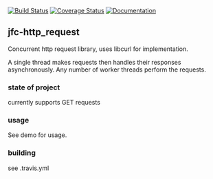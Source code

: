[![Build Status](https://travis-ci.org/jfcameron/jfc-http_request.svg?branch=master)](https://travis-ci.org/jfcameron/jfc-http_request) [![Coverage Status](https://coveralls.io/repos/github/jfcameron/jfc-http_request/badge.svg?branch=master)](https://coveralls.io/github/jfcameron/jfc-http_request?branch=master) [![Documentation](https://img.shields.io/badge/documentation-doxygen-blue.svg)](https://jfcameron.github.io/jfc-http_request/)

## jfc-http_request

Concurrent http request library, uses libcurl for implementation.

A single thread makes requests then handles their responses asynchronously. Any number of worker threads perform the requests. 

### state of project

currently supports GET requests

### usage

See demo for usage.

### building

see .travis.yml
